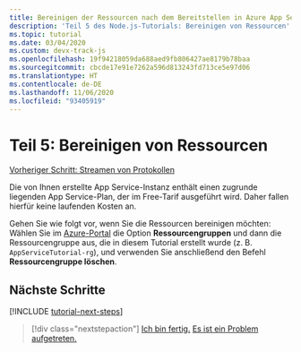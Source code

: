 ```yaml
---
title: Bereinigen der Ressourcen nach dem Bereitstellen in Azure App Service in Visual Studio Code
description: 'Teil 5 des Node.js-Tutorials: Bereinigen von Ressourcen'
ms.topic: tutorial
ms.date: 03/04/2020
ms.custom: devx-track-js
ms.openlocfilehash: 19f94218059da688aed9fb806427ae8179b78baa
ms.sourcegitcommit: cbcde17e91e7262a596d813243fd713ce5e97d06
ms.translationtype: HT
ms.contentlocale: de-DE
ms.lasthandoff: 11/06/2020
ms.locfileid: "93405919"
---
```

# <a name="part-5-clean-up-resources"></a>Teil 5: Bereinigen von Ressourcen

[Vorheriger Schritt: Streamen von Protokollen](tutorial-vscode-azure-app-service-node-04.md)

Die von Ihnen erstellte App Service-Instanz enthält einen zugrunde liegenden App Service-Plan, der im Free-Tarif ausgeführt wird. Daher fallen hierfür keine laufenden Kosten an.

Gehen Sie wie folgt vor, wenn Sie die Ressourcen bereinigen möchten: Wählen Sie im [Azure-Portal](https://portal.azure.com) die Option **Ressourcengruppen** und dann die Ressourcengruppe aus, die in diesem Tutorial erstellt wurde (z. B. `AppServiceTutorial-rg`), und verwenden Sie anschließend den Befehl **Ressourcengruppe löschen**.

## <a name="next-steps"></a>Nächste Schritte

[!INCLUDE [tutorial-next-steps](includes/tutorial-next-steps.md)]

> [!div class="nextstepaction"]
> [Ich bin fertig.](./how-to/deploy-web-app.md) [Es ist ein Problem aufgetreten.](https://www.research.net/r/PWZWZ52?tutorial=node-deployment-azureappservice&step=clean-up-resources)